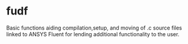# fudf
Basic functions aiding compilation,setup, and moving of .c source files linked to ANSYS Fluent for lending additional functionality to the user. 